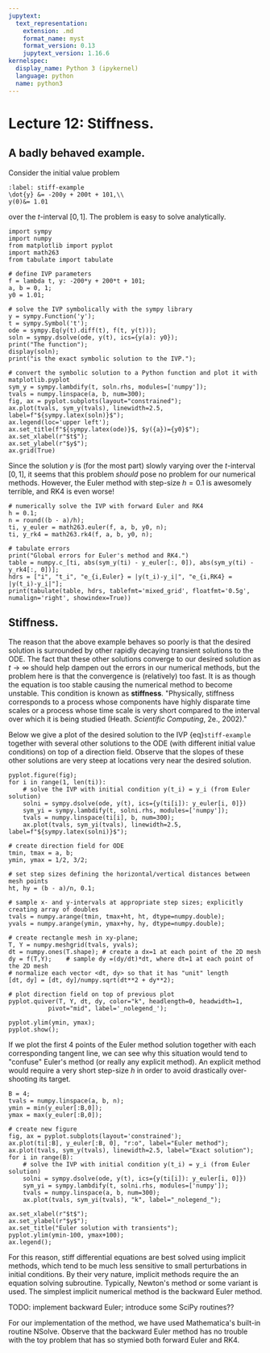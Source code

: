 ```yaml
---
jupytext:
  text_representation:
    extension: .md
    format_name: myst
    format_version: 0.13
    jupytext_version: 1.16.6
kernelspec:
  display_name: Python 3 (ipykernel)
  language: python
  name: python3
---
```


# Lecture 12: Stiffness.

## A badly behaved example.

Consider the initial value problem
```{math}
:label: stiff-example
\dot{y} &= -200y + 200t + 101,\\
y(0)&= 1.01
```
over the $t$-interval $[0, 1]$.
The problem is easy to solve analytically.

```{code-cell}
import sympy
import numpy
from matplotlib import pyplot
import math263
from tabulate import tabulate

# define IVP parameters
f = lambda t, y: -200*y + 200*t + 101;
a, b = 0, 1;
y0 = 1.01;

# solve the IVP symbolically with the sympy library
y = sympy.Function('y');
t = sympy.Symbol('t');
ode = sympy.Eq(y(t).diff(t), f(t, y(t)));
soln = sympy.dsolve(ode, y(t), ics={y(a): y0}); 
print("The function");
display(soln);
print("is the exact symbolic solution to the IVP.");

# convert the symbolic solution to a Python function and plot it with matplotlib.pyplot
sym_y = sympy.lambdify(t, soln.rhs, modules=['numpy']); 
tvals = numpy.linspace(a, b, num=300);
fig, ax = pyplot.subplots(layout="constrained");
ax.plot(tvals, sym_y(tvals), linewidth=2.5, label=f"${sympy.latex(soln)}$");
ax.legend(loc='upper left');
ax.set_title(f"${sympy.latex(ode)}$, $y({a})={y0}$");
ax.set_xlabel(r"$t$");
ax.set_ylabel(r"$y$");
ax.grid(True)
```

Since the solution $y$ is (for the most part) slowly varying over the $t$-interval $[0, 1]$, it seems that this problem _should_ pose no problem for our numerical methods.  However, the  Euler method with step-size $h=0.1$ is awesomely terrible, and RK4 is even worse!

```{code-cell}
# numerically solve the IVP with forward Euler and RK4
h = 0.1;
n = round((b - a)/h);
ti, y_euler = math263.euler(f, a, b, y0, n);
ti, y_rk4 = math263.rk4(f, a, b, y0, n);

# tabulate errors
print("Global errors for Euler's method and RK4.")
table = numpy.c_[ti, abs(sym_y(ti) - y_euler[:, 0]), abs(sym_y(ti) - y_rk4[:, 0])];
hdrs = ["i", "t_i", "e_{i,Euler} = |y(t_i)-y_i|", "e_{i,RK4} = |y(t_i)-y_i|"];
print(tabulate(table, hdrs, tablefmt='mixed_grid', floatfmt='0.5g', numalign='right', showindex=True))
```

## Stiffness.

The reason that the above example behaves so poorly is that the desired solution is surrounded by other rapidly decaying transient solutions to the ODE.  The fact that these other solutions converge to our desired solution as $t\to\infty$ should help dampen out the errors in our numerical methods, but the problem here is that the convergence is (relatively) too fast.  It is as though the equation is too stable causing the numerical method to become unstable.  This condition is known as **stiffness**.  "Physically, stiffness corresponds to a process whose components have highly disparate time scales or a process whose time scale is very short compared to the interval over which it is being studied (Heath. _Scientific Computing_, 2e., 2002)."

Below we give a plot of the desired solution to the IVP {eq}`stiff-example` together with several other solutions to the ODE (with different initial value conditions) on top of a direction field.  Observe that the slopes of these other solutions are very steep at locations very near the desired solution.

```{code-cell}
pyplot.figure(fig);
for i in range(1, len(ti)):
    # solve the IVP with initial condition y(t_i) = y_i (from Euler solution)
    solni = sympy.dsolve(ode, y(t), ics={y(ti[i]): y_euler[i, 0]})
    sym_yi = sympy.lambdify(t, solni.rhs, modules=['numpy']);  
    tvals = numpy.linspace(ti[i], b, num=300);
    ax.plot(tvals, sym_yi(tvals), linewidth=2.5, label=f"${sympy.latex(solni)}$");

# create direction field for ODE
tmin, tmax = a, b;
ymin, ymax = 1/2, 3/2;

# set step sizes defining the horizontal/vertical distances between mesh points
ht, hy = (b - a)/n, 0.1;

# sample x- and y-intervals at appropriate step sizes; explicitly creating array of doubles
tvals = numpy.arange(tmin, tmax+ht, ht, dtype=numpy.double);
yvals = numpy.arange(ymin, ymax+hy, hy, dtype=numpy.double);

# create rectangle mesh in xy-plane; 
T, Y = numpy.meshgrid(tvals, yvals);
dt = numpy.ones(T.shape); # create a dx=1 at each point of the 2D mesh
dy = f(T,Y);    # sample dy =(dy/dt)*dt, where dt=1 at each point of the 2D mesh
# normalize each vector <dt, dy> so that it has "unit" length
[dt, dy] = [dt, dy]/numpy.sqrt(dt**2 + dy**2);

# plot direction field on top of previous plot
pyplot.quiver(T, Y, dt, dy, color="k", headlength=0, headwidth=1,
           pivot="mid", label='_nolegend_'); 

pyplot.ylim(ymin, ymax);
pyplot.show();
```

If we plot the first 4 points of the Euler method solution together with each corresponding tangent line, we can see why this situation would tend to "confuse" Euler's method (or really any explicit method).  An explicit method would require a very short step-size $h$ in order to avoid drastically over-shooting its target.

```{code-cell}
B = 4;
tvals = numpy.linspace(a, b, n);
ymin = min(y_euler[:B,0]);
ymax = max(y_euler[:B,0]);

# create new figure
fig, ax = pyplot.subplots(layout='constrained');
ax.plot(ti[:B], y_euler[:B, 0], "r:o", label="Euler method");
ax.plot(tvals, sym_y(tvals), linewidth=2.5, label="Exact solution");
for i in range(B):
    # solve the IVP with initial condition y(t_i) = y_i (from Euler solution)
    solni = sympy.dsolve(ode, y(t), ics={y(ti[i]): y_euler[i, 0]})
    sym_yi = sympy.lambdify(t, solni.rhs, modules=['numpy']);  
    tvals = numpy.linspace(a, b, num=300);
    ax.plot(tvals, sym_yi(tvals), "k", label="_nolegend_");

ax.set_xlabel(r"$t$");
ax.set_ylabel(r"$y$");
ax.set_title("Euler solution with transients");
pyplot.ylim(ymin-100, ymax+100);
ax.legend();
```

For this reason, stiff differential equations are best solved using implicit methods, which tend to be much less sensitive to small perturbations in initial conditions.  By their very nature, implicit methods require the an equation solving subroutine.  Typically, Newton's method or some variant is used.  The simplest implicit numerical method is the backward Euler method.  

TODO: implement backward Euler; introduce some SciPy routines??

For our implementation of the method, we have used Mathematica's built-in routine NSolve.  Observe that the backward Euler method has no trouble with the toy problem that has so stymied both forward Euler and RK4.

```{code-cell}

```
